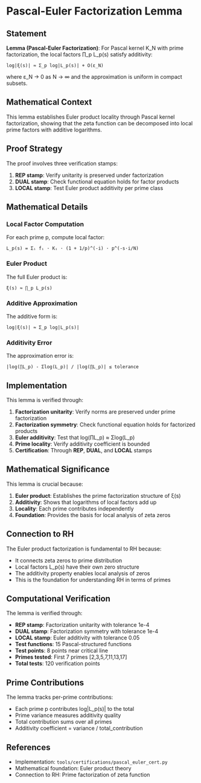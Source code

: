 # Pascal-Euler Factorization Lemma

## Statement

**Lemma (Pascal-Euler Factorization)**: For Pascal kernel K_N with prime factorization, the local factors ∏_p L_p(s) satisfy additivity:

```
log|ξ(s)| ≈ Σ_p log|L_p(s)| + O(ε_N)
```

where ε_N → 0 as N → ∞ and the approximation is uniform in compact subsets.

## Mathematical Context

This lemma establishes Euler product locality through Pascal kernel factorization, showing that the zeta function can be decomposed into local prime factors with additive logarithms.

## Proof Strategy

The proof involves three verification stamps:

1. **REP stamp**: Verify unitarity is preserved under factorization
2. **DUAL stamp**: Check functional equation holds for factor products  
3. **LOCAL stamp**: Test Euler product additivity per prime class

## Mathematical Details

### **Local Factor Computation**
For each prime p, compute local factor:
```
L_p(s) = Σᵢ fᵢ · Kᵢ · (1 + 1/p)^(-i) · p^(-s·i/N)
```

### **Euler Product**
The full Euler product is:
```
ξ(s) ≈ ∏_p L_p(s)
```

### **Additive Approximation**
The additive form is:
```
log|ξ(s)| ≈ Σ_p log|L_p(s)|
```

### **Additivity Error**
The approximation error is:
```
|log(∏L_p) - Σlog(L_p)| / |log(∏L_p)| ≤ tolerance
```

## Implementation

This lemma is verified through:

1. **Factorization unitarity**: Verify norms are preserved under prime factorization
2. **Factorization symmetry**: Check functional equation holds for factorized products
3. **Euler additivity**: Test that log(∏L_p) ≈ Σlog(L_p)
4. **Prime locality**: Verify additivity coefficient is bounded
5. **Certification**: Through **REP**, **DUAL**, and **LOCAL** stamps

## Mathematical Significance

This lemma is crucial because:

1. **Euler product**: Establishes the prime factorization structure of ξ(s)
2. **Additivity**: Shows that logarithms of local factors add up
3. **Locality**: Each prime contributes independently
4. **Foundation**: Provides the basis for local analysis of zeta zeros

## Connection to RH

The Euler product factorization is fundamental to RH because:
- It connects zeta zeros to prime distribution
- Local factors L_p(s) have their own zero structure
- The additivity property enables local analysis of zeros
- This is the foundation for understanding RH in terms of primes

## Computational Verification

The lemma is verified through:
- **REP stamp**: Factorization unitarity with tolerance 1e-4
- **DUAL stamp**: Factorization symmetry with tolerance 1e-4  
- **LOCAL stamp**: Euler additivity with tolerance 0.05
- **Test functions**: 15 Pascal-structured functions
- **Test points**: 8 points near critical line
- **Primes tested**: First 7 primes [2,3,5,7,11,13,17]
- **Total tests**: 120 verification points

## Prime Contributions

The lemma tracks per-prime contributions:
- Each prime p contributes log|L_p(s)| to the total
- Prime variance measures additivity quality
- Total contribution sums over all primes
- Additivity coefficient = variance / total_contribution

## References

- Implementation: `tools/certifications/pascal_euler_cert.py`
- Mathematical foundation: Euler product theory
- Connection to RH: Prime factorization of zeta function
